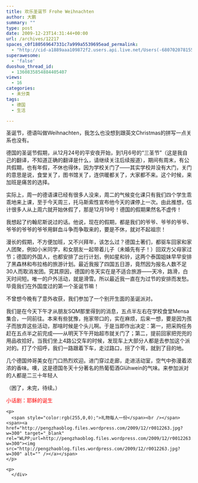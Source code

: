 ```yaml
---
title: 欢乐圣诞节 Frohe Weihnachten
author: 大鹏
summary: ""
type: post
date: 2009-12-23T14:31:44+00:00
url: /archives/12217
spaces_c0f180569647331c7a999a5539695ead_permalink:
  - "http://cid-a1889aaa109872f2.users.api.live.net/Users(-6807020781556960526)/Blogs('A1889AAA109872F2!102')/Entries('A1889AAA109872F2!773')?authkey=7T08dKQfQ0s%24"
superawesome:
  - 'false'
duoshuo_thread_id:
  - 1360835854884405407
views:
  - 16
categories:
  - 未分类
tags:
  - 德国
  - 生活

---
```

<div id="msgcns!A1889AAA109872F2!773" class="bvMsg">
  圣诞节，德语叫做Weihnachten，我怎么也没想到跟英文Christmas的拼写一点关系也没有。</p> 
  
  <p>
    德国的圣诞节假期，从12月24号的平安夜开始，到1月6号的“三圣节”（这是我自己的翻译，不知道正确的翻译是什么，请继续关注后续报道），期间有周末，有公共假期，也有年假，不休也得休，因为学校关门了——其实学校并没有大门，关门的意思是说，食堂关了，图书馆关了，连供暖都关了，大家都不来。这个时候，来加班是痛苦的选择。
  </p>
  
  <p>
    实际上，周一的德语课已经有很多人没来，周二的气候变化课只有我们四个学生乖乖地来上课，至于今天周三，托马斯索性宣布他今天的课停上一次。由此推想，估计很多人从上周六就开始休假了，那是12月19号！德国的假期果然名不虚传！
  </p>
  
  <p>
    我想起了约翰尼斯说过的话。他说，现在的假期，都是我们的爷爷、爷爷的爷爷、爷爷的爷爷的爷爷用鲜血斗争而争取来的，要是不休，就对不起祖宗！
  </p>
  
  <p>
    漫长的假期，不方便加班，又不兴拜年，该怎么过？德国土著们，都驱车回家和家人团聚，例如小米同学，和女朋友一起带着儿子（未婚先有子！）回双方父母家过节；德国的外国人，也都安排了出行计划，例如星和铃，这两个泰国姐妹早早安排了黑森林和布拉格的旅游计划。最近我报了四国五日游，竟然因为报名人数不足30人而取消发团。究其原因，德国的冬天实在是不适合旅游——天冷，路滑，白天时间短。唯一的户外活动，就是滑雪。所以最近我一直在为过节的安排而发愁。毕竟我们在外国度过的第一个圣诞节嘛！
  </p>
  
  <p>
    不曾想今晚有了意外收获，我们参加了一个别开生面的圣诞派对。
  </p>
  
  <p>
    我们是在今天下午才从朋友SQM那里得到的消息，五点半左右在学校食堂Mensa集合，一同前往。本来有些犹豫，拖家带口的，实在麻烦，后来一想，要是因为孩子而放弃这些活动，那啥时候是个头儿啊。于是当即作出决定：第一，把采购任务赶在五点半之前完成——从明天下午开始超市就关门了；第二，提前回家把兜兜的用品收拾好。当我们坐上4路公交车的时候，发现车上大部分人都是去参加这个派对的。打了个招呼，我们一路跟着下车，走过路口，拐了个弯，就到了目的地。
  </p>
  
  <p>
    几个德国帅哥美女在门口热烈欢迎。进门穿过走廊，走进活动室，空气中弥漫着浓浓的香味。噢，这是德国冬天十分著名的热葡萄酒Glühwein的气味。来参加派对的人都是二三十年轻人
  </p>
  
  <p>
    （困了，未完，待续。）
  </p>
  
  <p>
    <span style="color:rgb(255,0,0);">小话剧：耶稣的诞生</span><br /><span><a href="http://pengzhaoblog.files.wordpress.com/2009/12/r0012259.jpg?w=300" target="_blank" rel="WLPP;url=http://pengzhaoblog.files.wordpress.com/2009/12/r0012259.jpg?w=300"><img src="http://pengzhaoblog.files.wordpress.com/2009/12/r0012259.jpg?w=300" alt="" /></a></p> 
    
    <p>
      <span style="color:rgb(255,0,0);">礼物每人一份</span><br /></span><span><a href="http://pengzhaoblog.files.wordpress.com/2009/12/r0012263.jpg?w=300" target="_blank" rel="WLPP;url=http://pengzhaoblog.files.wordpress.com/2009/12/r0012263.jpg?w=300"><img src="http://pengzhaoblog.files.wordpress.com/2009/12/r0012263.jpg?w=300" alt="" /></a></span>
    </p>
    
    <p>
      </div>
